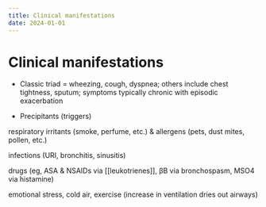```yaml
---
title: Clinical manifestations
date: 2024-01-01
---
```

# Clinical manifestations

* Classic triad = wheezing, cough, dyspnea; others include chest tightness, sputum; symptoms typically chronic with episodic exacerbation

* Precipitants (triggers)

respiratory irritants (smoke, perfume, etc.) & allergens (pets, dust mites, pollen, etc.)

infections (URI, bronchitis, sinusitis)

drugs (eg, ASA & NSAIDs via [[leukotrienes]], βB via bronchospasm, MSO4 via histamine)

emotional stress, cold air, exercise (increase in ventilation dries out airways)
